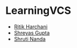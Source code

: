 # LearningVCS

- [Ritik Harchani](https://github.com/harchani-ritik)
- [Shreyas Gupta](https://github.com/sggts04)
- [Shruti Nanda](https://github.com/iit2019017)